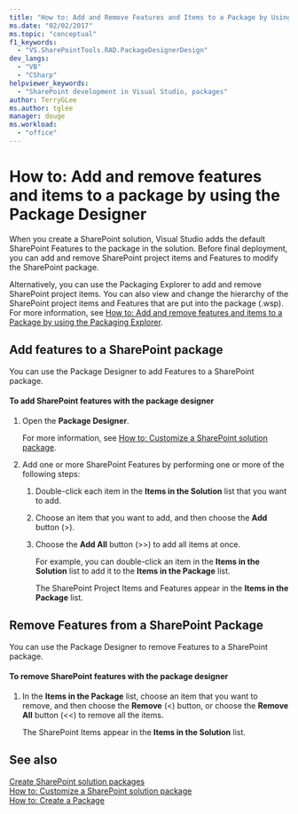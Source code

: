 ```yaml
---
title: "How to: Add and Remove Features and Items to a Package by Using the Package Designer | Microsoft Docs"
ms.date: "02/02/2017"
ms.topic: "conceptual"
f1_keywords: 
  - "VS.SharePointTools.RAD.PackageDesignerDesign"
dev_langs: 
  - "VB"
  - "CSharp"
helpviewer_keywords: 
  - "SharePoint development in Visual Studio, packages"
author: TerryGLee
ms.author: tglee
manager: douge
ms.workload: 
  - "office"
---
```

# How to: Add and remove features and items to a package by using the Package Designer
  When you create a SharePoint solution, Visual Studio adds the default SharePoint Features to the package in the solution. Before final deployment, you can add and remove SharePoint project items and Features to modify the SharePoint package.  
  
 Alternatively, you can use the Packaging Explorer to add and remove SharePoint project items. You can also view and change the hierarchy of the SharePoint project items and Features that are put into the package (.wsp). For more information, see [How to: Add and remove features and items to a Package by using the Packaging Explorer](../sharepoint/how-to-add-and-remove-features-and-items-to-a-package-by-using-the-packaging-explorer.md).  
  
## Add features to a SharePoint package  
 You can use the Package Designer to add Features to a SharePoint package.  
  
#### To add SharePoint features with the package designer
  
1. Open the **Package Designer**.  
  
    For more information, see [How to: Customize a SharePoint solution package](../sharepoint/how-to-customize-a-sharepoint-solution-package.md).  
  
2. Add one or more SharePoint Features by performing one or more of the following steps:  
  
   1. Double-click each item in the **Items in the Solution** list that you want to add.  
  
   2. Choose an item that you want to add, and then choose the **Add** button (>).  
  
   3. Choose the **Add All** button (>>) to add all items at once.  
  
      For example, you can double-click an item in the **Items in the Solution** list to add it to the **Items in the Package** list.  
  
      The SharePoint Project Items and Features appear in the **Items in the Package** list.  
  
## Remove Features from a SharePoint Package  
 You can use the Package Designer to remove Features to a SharePoint package.  
  
#### To remove SharePoint features with the package designer
  
1.  In the **Items in the Package** list, choose an item that you want to remove, and then choose the **Remove** (<) button, or choose the **Remove All** button (<<) to remove all the items.  
  
     The SharePoint Items appear in the **Items in the Solution** list.  
  
## See also
 [Create SharePoint solution packages](../sharepoint/creating-sharepoint-solution-packages.md)   
 [How to: Customize a SharePoint solution package](../sharepoint/how-to-customize-a-sharepoint-solution-package.md)  
 [How to: Create a Package](https://msdn.microsoft.com/b24be45c-e91d-49bb-afb0-7b265404214b)  
